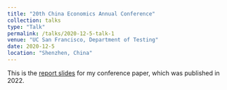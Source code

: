 ```yaml
---
title: "20th China Economics Annual Conference"
collection: talks
type: "Talk"
permalink: /talks/2020-12-5-talk-1
venue: "UC San Francisco, Department of Testing"
date: 2020-12-5
location: "Shenzhen, China"
---
```


This is the [report slides]('http://academicpages.github.io/files/talk1.pdf') for my conference paper, which was published in 2022.

